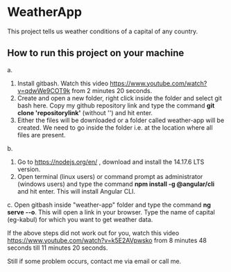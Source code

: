 # WeatherApp

This project tells us weather conditions of a capital of any country.

## How to run this project on your machine
a.
1. Install gitbash. Watch this video https://www.youtube.com/watch?v=qdwWe9COT9k from 2 minutes 20 seconds.
2. Create and open a new folder, right click inside the folder and select git bash here. Copy my github repository link and type the command **git clone 'repositorylink'** (without '') and hit enter.
3. Either the files will be downloaded or a folder called weather-app will be created. We need to go inside the folder i.e. at the location where all files are present.

b.
1. Go to https://nodejs.org/en/ , download and install the 14.17.6 LTS version.
2. Open terminal (linux users) or command prompt as administrator (windows users) and type the command **npm install -g @angular/cli** and hit enter. This will install Angular CLI.

c.
Open gitbash inside "weather-app" folder and type the command **ng serve --o**. This will open a link in your browser. Type the name of capital (eg-kabul) for which you want to get weather data.

If the above steps did not work out for you, watch this video https://www.youtube.com/watch?v=k5E2AVpwsko from 8 minutes 48 seconds till 11 minutes 20 seconds.

Still if some problem occurs, contact me via email or call me.
